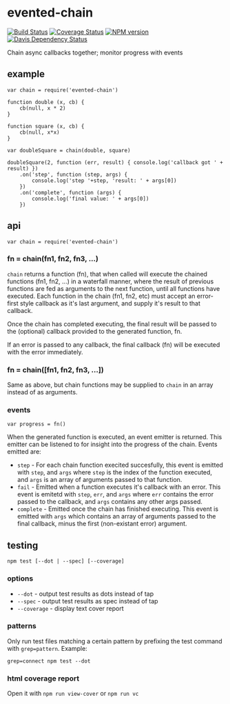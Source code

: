 # evented-chain

[![Build Status](https://travis-ci.org/jasonpincin/evented-chain.svg?branch=master)](https://travis-ci.org/jasonpincin/evented-chain)
[![Coverage Status](https://coveralls.io/repos/jasonpincin/evented-chain/badge.png?branch=master)](https://coveralls.io/r/jasonpincin/evented-chain?branch=master)
[![NPM version](https://badge.fury.io/js/evented-chain.png)](http://badge.fury.io/js/evented-chain)
[![Davis Dependency Status](https://david-dm.org/jasonpincin/evented-chain.png)](https://david-dm.org/jasonpincin/evented-chain)

Chain async callbacks together; monitor progress with events

## example

```
var chain = require('evented-chain')

function double (x, cb) {
    cb(null, x * 2)
}

function square (x, cb) {
    cb(null, x*x)
}

var doubleSquare = chain(double, square)

doubleSquare(2, function (err, result) { console.log('callback got ' + result) })
    .on('step', function (step, args) {
        console.log('step '+step, 'result: ' + args[0])
    })
    .on('complete', function (args) {
        console.log('final value: ' + args[0])
    })
```

## api

```
var chain = require('evented-chain')
```

### fn = chain(fn1, fn2, fn3, ...)

`chain` returns a function (fn), that when called will execute the chained functions (fn1, fn2, ...) in a waterfall 
manner, where the result of previous functions are fed as arguments to the next function, until all functions have 
executed. Each function in the chain (fn1, fn2, etc) must accept an error-first style callback as it's last argument, and 
supply it's result to that callback. 

Once the chain has completed executing, the final result will be passed to the (optional) callback provided to the 
generated function, fn. 

If an error is passed to any callback, the final callback (fn) will be executed with the error immediately.

### fn = chain([fn1, fn2, fn3, ...])

Same as above, but chain functions may be supplied to `chain` in an array instead of as arguments.

### events

```
var progress = fn()
```

When the generated function is executed, an event emitter is returned. This emitter can be listened to for insight into 
the progress of the chain. Events emitted are:

* `step` - For each chain function execited succesfully, this event is emitted with `step`, and `args` where `step` is the 
index of the function executed, and `args` is an array of arguments passed to that function.
* `fail` - Emitted when a function executes it's callback with an error. This event is emitetd with `step`, `err`, and `args` 
where `err` contains the error passed to the callback, and `args` contains any other args passed.
* `complete` - Emitted once the chain has finished executing. This event is emitted with `args` which contains an array 
of arguments passed to the final callback, minus the first (non-existant error) argument.

## testing

`npm test [--dot | --spec] [--coverage]`

### options

* `--dot` - output test results as dots instead of tap
* `--spec` - output test results as spec instead of tap
* `--coverage` - display text cover report
  

### patterns

Only run test files matching a certain pattern by prefixing the 
test command with `grep=pattern`. Example:

```
grep=connect npm test --dot
```

### html coverage report

Open it with `npm run view-cover` or `npm run vc`
